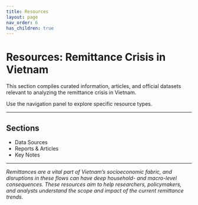 ```yaml
---
title: Resources
layout: page
nav_order: 6
has_children: true
---
```


# Resources: Remittance Crisis in Vietnam

This section compiles curated information, articles, and official datasets relevant to analyzing the remittance crisis in Vietnam.

Use the navigation panel to explore specific resource types.

---

## Sections

- Data Sources
- Reports & Articles
- Key Notes

---

_Remittances are a vital part of Vietnam’s socioeconomic fabric, and disruptions in these flows can have deep household- and macro-level consequences. These resources aim to help researchers, policymakers, and analysts understand the scope and impact of the current remittance trends._
